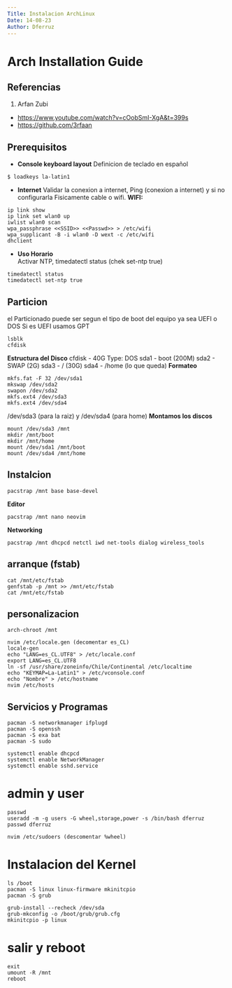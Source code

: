 ```yaml
---
Title: Instalacion ArchLinux
Date: 14-08-23
Author: Dferruz
---
```

# Arch Installation Guide
## Referencias
1. Arfan Zubi
  - https://www.youtube.com/watch?v=cOobSmI-XgA&t=399s
  - https://github.com/3rfaan
## Prerequisitos
- **Console keyboard layout**
Definicion de teclado en español
```
$ loadkeys la-latin1
```
- **Internet**
Validar la conexion a internet, Ping (conexion a internet) y si no configurarla
Fisicamente cable o wifi.
**WIFI:**
```
ip link show
ip link set wlan0 up
iwlist wlan0 scan
wpa_passphrase <<SSID>> <<Passwd>> > /etc/wifi
wpa_supplicant -B -i wlan0 -D wext -c /etc/wifi
dhclient
```
- **Uso Horario**  
Activar NTP, timedatectl status (chek set-ntp true)
```
timedatectl status
timedatectl set-ntp true
```
## Particion 
el Particionado puede ser segun el tipo de boot del equipo ya sea UEFI o DOS
Si es UEFI usamos GPT 
```
lsblk
cfdisk 
```
**Estructura del Disco**
cfdisk - 40G
Type: DOS
sda1 - boot (200M)
sda2 - SWAP (2G)
sda3 - / (30G)
sda4 - /home (lo que queda)
**Formateo**
```
mkfs.fat -F 32 /dev/sda1
mkswap /dev/sda2
swapon /dev/sda2
mkfs.ext4 /dev/sda3
mkfs.ext4 /dev/sda4
```
/dev/sda3 (para la raiz) y /dev/sda4 (para home)
**Montamos los discos**
```
mount /dev/sda3 /mnt
mkdir /mnt/boot
mkdir /mnt/home
mount /dev/sda1 /mnt/boot
mount /dev/sda4 /mnt/home
```
## Instalcion
```
pacstrap /mnt base base-devel
```
**Editor**
```
pacstrap /mnt nano neovim
```
**Networking**
```
pacstrap /mnt dhcpcd netctl iwd net-tools dialog wireless_tools
```
<!-- $ pacstrap -K /mnt base base-devel linux linux-firmware e2fsprogs dhcpcd networkmanager sof-firmware git neovim man-db man-pages texinfo -->

## arranque (fstab)
```
cat /mnt/etc/fstab
genfstab -p /mnt >> /mnt/etc/fstab
cat /mnt/etc/fstab
```
## personalizacion
```
arch-chroot /mnt
```
```
nvim /etc/locale.gen (decomentar es_CL)
locale-gen
echo "LANG=es_CL.UTF8" > /etc/locale.conf
export LANG=es_CL.UTF8
ln -sf /usr/share/zoneinfo/Chile/Continental /etc/localtime
echo "KEYMAP=La-Latin1" > /etc/vconsole.conf
echo "Nombre" > /etc/hostname
nvim /etc/hosts
```

## Servicios y Programas
```
pacman -S networkmanager ifplugd  
pacman -S openssh
pacman -S exa bat 
pacman -S sudo 
```
```
systemctl enable dhcpcd
systemctl enable NetworkManager
systemctl enable sshd.service
```
# admin y user
```
passwd
useradd -m -g users -G wheel,storage,power -s /bin/bash dferruz
passwd dferruz
```
```
nvim /etc/sudoers (descomentar %wheel)
```
# Instalacion del Kernel
```
ls /boot
pacman -S linux linux-firmware mkinitcpio
pacman -S grub
```
```
grub-install --recheck /dev/sda
grub-mkconfig -o /boot/grub/grub.cfg
mkinitcpio -p linux
```
# salir y reboot
```
exit
umount -R /mnt
reboot
```
<!--
# Instalación Archlinux
(1) Preparación
(2) Particionado 
(3) Instalación Sistema Base 
(4) Arranque
(5) Personalización del Sistema
(6) Servicios y Programas
(7) Administrador y usuarios
(8) Instalación del Kernel
(9) Salir, desmontar y Reboot

## Preparación 
**teclado**
```
loadkey la_latin1
```

**Internet**
**hora**

## Particionado 
## Instalación Sistema Base 
## Arranque
## Personalización del Sistema
## Servicios y Programas
## Administrador y usuarios
## Instalación del Kernel
## Salir, desmontar y Reboot

# dotfiles
Configuraciones personales: 
(1) qtile. Basada en antonio Sarosi 
(2) alacritty. 
(3) neovim.
(4) Rofi.

extraidas de otros repsitorios y adaptadas segun mi gusto.

Plugin importantes de nvim
https://www.tabnine.com/blog/top-vim-plugins/?utm_term=&utm_source=google.com&utm_medium=cpc&utm_campaign=14293437790&utm_content=&gclid=EAIaIQobChMIrfq1r7uS-AIVDlKRCh3zmwp7EAAYASAAEgIZ0PD_BwE
--!>
